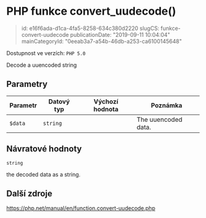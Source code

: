 PHP funkce convert_uudecode()
================================

> id: e16f6ada-d1ca-4fa5-8258-634c380d2220
> slugCS: funkce-convert-uudecode
> publicationDate: "2019-09-11 10:04:04"
> mainCategoryId: "0eeab3a7-a54b-46db-a253-ca6100145648"

Dostupnost ve verzích: `PHP 5.0`

Decode a uuencoded string


Parametry
--------------

| Parametr | Datový typ | Výchozí hodnota | Poznámka |
|-----|-----|-----|-----|
| `$data` | `string` |  | The uuencoded data. |


Návratové hodnoty
----------------

`string`

the decoded data as a string.

Další zdroje
------------

https://php.net/manual/en/function.convert-uudecode.php
